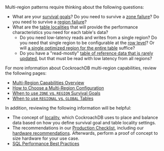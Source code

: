 Multi-region patterns require thinking about the following questions:

- What are your [survival goals](multiregion-overview.html#survival-goals)?  Do you need to survive a [zone failure](multiregion-overview.html#surviving-zone-failures)? Do you need to survive a [region failure](multiregion-overview.html#surviving-region-failures)?
- What are the [table localities](multiregion-overview.html#table-locality) that will provide the performance characteristics you need for each table's data?
  - Do you need low-latency reads and writes from a single region? Do you need that single region to be configurable at the [row level](multiregion-overview.html#regional-by-row-tables)? Or will [a single optimized region for the entire table](multiregion-overview.html#regional-tables) suffice?
  - Do you have a "read-mostly" [table of reference data that is rarely updated](multiregion-overview.html#global-tables), but that must be read with low latency from all regions?

For more information about CockroachDB multi-region capabilities, review the following pages:

- [Multi-Region Capabilities Overview](multiregion-overview.html)
- [How to Choose a Multi-Region Configuration](choosing-a-multi-region-configuration.html)
- [When to use `ZONE` vs. `REGION` Survival Goals](when-to-use-zone-vs-region-survival-goals.html)
- [When to use `REGIONAL` vs. `GLOBAL` Tables](when-to-use-regional-vs-global-tables.html)

In addition, reviewing the following information will be helpful:

- The concept of [locality](cockroach-start.html#locality), which CockroachDB uses to place and balance data based on how you define survival goal and table locality settings.
- The recommendations in our [Production Checklist](recommended-production-settings.html), including our [hardware recommendations](recommended-production-settings.html#hardware). Afterwards, perform a proof of concept to size hardware for your use case.
- [SQL Performance Best Practices](performance-best-practices-overview.html)

